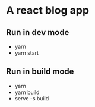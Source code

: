 # A react blog app
## Run in dev mode
- yarn
- yarn start

## Run in build mode
- yarn
- yarn build
- serve -s build
